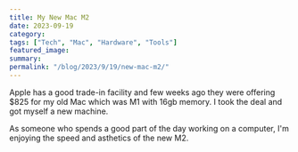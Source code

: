 ```yaml
---
title: My New Mac M2
date: 2023-09-19
category: 
tags: ["Tech", "Mac", "Hardware", "Tools"]
featured_image: 
summary: 
permalink: "/blog/2023/9/19/new-mac-m2/"
---
```


Apple has a good trade-in facility and few weeks ago they were offering $825 for my old Mac which was M1 with 16gb memory. I took the deal and got myself a new machine.

As someone who spends a good part of the day working on a computer, I'm enjoying the speed and asthetics of the new M2.

